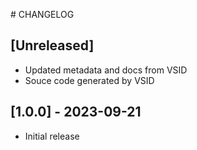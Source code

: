 # CHANGELOG

## [Unreleased]

- Updated metadata and docs from VSID
- Souce code generated by VSID

## [1.0.0] - 2023-09-21

- Initial release